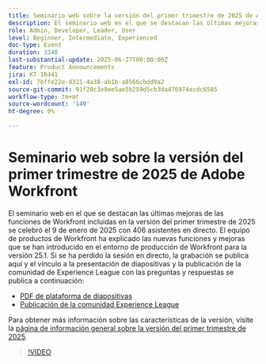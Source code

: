 ```yaml
---
title: Seminario web sobre la versión del primer trimestre de 2025 de Adobe Workfront
description: El seminario web en el que se destacan las últimas mejoras de las funciones de Workfront incluidas en la versión del primer trimestre de 2025 se celebró el 9 de enero de 2025 con 406 asistentes en directo. El equipo de productos de Workfront ha explicado las nuevas funciones y mejoras que se han introducido en el entorno de producción de Workfront para la versión 25.1.
role: Admin, Developer, Leader, User
level: Beginner, Intermediate, Experienced
doc-type: Event
duration: 3348
last-substantial-update: 2025-06-27T00:00:00Z
feature: Product Announcements
jira: KT-18441
exl-id: 7bffe22e-d321-4a38-ab1b-a8566cbdd9a2
source-git-commit: 91f20c3e9ee5ae5b259d5cb3da476974acdc6585
workflow-type: tm+mt
source-wordcount: '149'
ht-degree: 0%

---
```


# Seminario web sobre la versión del primer trimestre de 2025 de Adobe Workfront

El seminario web en el que se destacan las últimas mejoras de las funciones de Workfront incluidas en la versión del primer trimestre de 2025 se celebró el 9 de enero de 2025 con 406 asistentes en directo. El equipo de productos de Workfront ha explicado las nuevas funciones y mejoras que se han introducido en el entorno de producción de Workfront para la versión 25.1. Si se ha perdido la sesión en directo, la grabación se publica aquí y el vínculo a la presentación de diapositivas y la publicación de la comunidad de Experience League con las preguntas y respuestas se publica a continuación:

* [PDF de plataforma de diapositivas](https://cdn.experience.workfront.com/Training/Guides/Customer+Success+at+Scale/010925+-+25.1+First+Quarter+2025+Release+Webinar.pdf)
* [Publicación de la comunidad Experience League](https://experienceleaguecommunities.adobe.com/t5/workfront-discussions/event-follow-up-adobe-workfront-first-quarter-2025-release/td-p/729761?profile.language=es)

Para obtener más información sobre las características de la versión, visite la [página de información general sobre la versión del primer trimestre de 2025](https://experienceleague.adobe.com/es/docs/workfront/using/product-announcements/product-releases/release-25-q1/25-q1-release-overview#report-and-dashboard-enhancements).

>[!VIDEO](https://video.tv.adobe.com/v/3464380/?learn=on&enablevpops)
